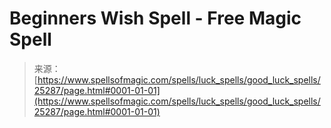 <!--yml
category: 未分类
date: 2024-06-12 19:12:04
-->

# Beginners Wish Spell - Free Magic Spell

> 来源：[https://www.spellsofmagic.com/spells/luck_spells/good_luck_spells/25287/page.html#0001-01-01](https://www.spellsofmagic.com/spells/luck_spells/good_luck_spells/25287/page.html#0001-01-01)